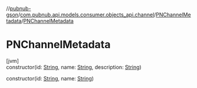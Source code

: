 //[pubnub-gson](../../../index.md)/[com.pubnub.api.models.consumer.objects_api.channel](../index.md)/[PNChannelMetadata](index.md)/[PNChannelMetadata](-p-n-channel-metadata.md)

# PNChannelMetadata

[jvm]\
constructor(id: [String](https://docs.oracle.com/javase/8/docs/api/java/lang/String.html), name: [String](https://docs.oracle.com/javase/8/docs/api/java/lang/String.html), description: [String](https://docs.oracle.com/javase/8/docs/api/java/lang/String.html))

constructor(id: [String](https://docs.oracle.com/javase/8/docs/api/java/lang/String.html), name: [String](https://docs.oracle.com/javase/8/docs/api/java/lang/String.html))

